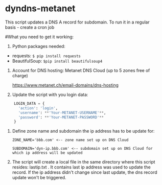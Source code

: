 # dyndns-metanet
This script updates a DNS A record for subdomain.
To run it in a regular basis - create a cron job

#What you need to get it working:

1. Python packages needed:

  * requests: `$ pip install requests`
  * BeautifulSoup: `$pip install beautifulsoup4`

1. Account for DNS hosting: Metanet DNS Cloud (up to 5 zones free of charge)

	https://www.metanet.ch/email-domains/dns-hosting

1. Update the script with you login data:
```python
	LOGIN_DATA = {
	  'action': 'login',
	  'username': **'Your-METANET-USERNAME'**,
	  'password': **'Your-METANET-PASSWORD'**
	}
```
1. Define zone name and subdomain the ip address has to be update for:
	
	`ZONE_NAME='bbb.com' <-- zone name set up on DNS Cloud`

	`SUBDOMAIN='dyn-ip.bbb.com' <-- subdomain set up on DNS Cloud for which ip address will be updated`
1. The script will create a local file in the same directory where this script resides: lastip.txt . It contains last ip address was used to update the record. If the ip address didn't change since last update, the dns record update won't be triggered.


